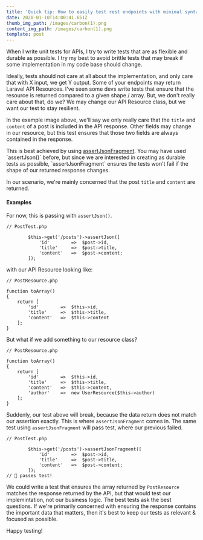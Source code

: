 ```yaml
---
title: 'Quick tip: How to easily test rest endpoints with minimal syntax.'
date: 2020-01-10T14:00:41.651Z
thumb_img_path: /images/carbon(1).png
content_img_path: /images/carbon(1).png
template: post
---
```

When I write unit tests for APIs, I try to write tests that are as flexible and durable as possible. I try my best to avoid brittle tests that may break if some implementation in my code base should change. 

Ideally, tests should not care at all about the implementation, and only care that with X input, we get Y output. Some of your endpoints may return Laravel API Resources. I've seen some devs write tests that ensure that the resource is returned compared to a given shape / array. But, we don't really care about that, do we? We may change our API Resource class, but we want our test to stay resilient. 

In the example image above, we'll say we only really care that the `title` and `content` of a post is included in the API response. Other fields may change in our resource, but this test ensures that those two fields are always contained in the response. 

This is best achieved by using [assertJsonFragment](https://laravel.com/docs/5.8/http-tests#assert-json-fragment). You may have used \`assertJson()\` before, but since we are interested in creating as durable tests as possible, \`assertJsonFragment\` ensures the tests won't fail if the shape of our returned response changes.

In our scenario, we're mainly concerned that the post `title` and `content` are returned.

#### Examples

For now, this is passing with `assertJson()`.
```
// PostTest.php

        $this->get('/posts')->assertJson([
            'id'        =>  $post->id,
            'title'     =>  $post->title,
            'content'   =>  $post->content;
        ]);
```
with our API Resource looking like:

```
// PostResource.php

function toArray()
{
    return [
        'id'        =>  $this->id,
        'title'     =>  $this->title,
        'content'   =>  $this->content
    ];
}
```

But what if we add something to our resource class?

```
// PostResource.php

function toArray()
{
    return [
        'id'        =>  $this->id,
        'title'     =>  $this->title,
        'content'   =>  $this->content,
        'author'    =>  new UserResource($this->author)
    ];
}
```

Suddenly, our test above will break, because the data return does not match our assertion exactly. This is where `assertJsonFragment` comes in. The same test using `assertJsonFragment` will pass test, where our previous failed. 

```
// PostTest.php
﻿
        $this->get('/posts')->assertJsonFragment([
            'id'        =>  $post->id,
            'title'     =>  $post->title,
            'content'   =>  $post->content;
        ]);
// 💪 passes test!
```

We could write a test that ensures the array returned by `PostResource` matches the response returned by the API, but that would test our implemintation, not our business logic. The best tests ask the best questions. If we're primarily concerned with ensuring the response contains the important data that matters, then it's best to keep our tests as relevant & focused as possible. 

Happy testing!
